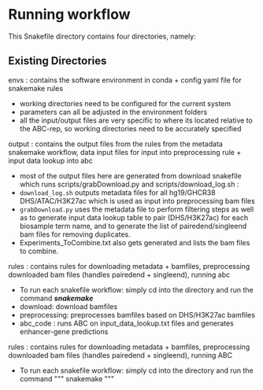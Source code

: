 # Running workflow 

This Snakefile directory contains four directories, namely: 

## Existing Directories
envs : contains the software environment in conda + config yaml file for snakemake rules <br>
* working directories need to be configured for the current system <br>
* parameters can all be adjusted in the environment folders <br>
* all the input/output files are very specific to where its located relative to the ABC-rep, so working directories need to be accurately specified 

output : contains the output files from the rules from the metadata snakemake workflow, data input files for input into preprocessing rule + input data lookup into abc 
* most of the output files here are generated from download snakefile which runs scripts/grabDownload.py and scripts/download_log.sh : 
* ```download_log.sh``` outputs metadata files for all hg19/GHCR38 DHS/ATAC/H3K27ac which is used as input into preprocessing bam files 
* ```grabDownload.py``` uses the metadata file to perform filtering steps as well as to generate input data lookup table to pair (DHS/H3K27ac) for each biosample term name, and to generate the list of pairedend/singleend bam files for removing duplicates. 
* Experiments_ToCombine.txt also gets generated and lists the bam files to combine. 	

rules : contains rules for downloading metadata + bamfiles, preprocessing downloaded bam files (handles pairedend + singleend), running abc
* To run each snakefile workflow: simply cd into the directory and run the command ***snakemake***
* download: download bamfiles 
* preprocessing: preprocesses bamfiles based on DHS/H3K27ac bamfiles 
* abc_code : runs ABC on input_data_lookup.txt files and generates enhancer-gene predictions
	
rules : contains rules for downloading metadata + bamfiles, preprocessing downloaded bam files (handles pairedend + singleend), running ABC <br>
* To run each snakefile workflow: simply cd into the directory and run the command """ snakemake """
